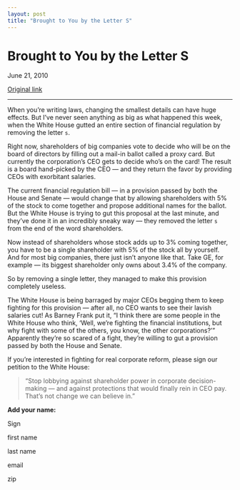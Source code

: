 ```yaml
---
layout: post
title: "Brought to You by the Letter S"
---
```

Brought to You by the Letter S
==============================

June 21, 2010

[Original link](http://www.aaronsw.com/weblog/proxyreform)

* * * * *

When you’re writing laws, changing the smallest details can have huge
effects. But I’ve never seen anything as big as what happened this week,
when the White House gutted an entire section of financial regulation by
removing the letter `s`.

Right now, shareholders of big companies vote to decide who will be on
the board of directors by filling out a mail-in ballot called a proxy
card. But currently the corporation’s CEO gets to decide who’s on the
card! The result is a board hand-picked by the CEO — and they return the
favor by providing CEOs with exorbitant salaries.

The current financial regulation bill — in a provision passed by both
the House and Senate — would change that by allowing shareholders with
5% of the stock to come together and propose additional names for the
ballot. But the White House is trying to gut this proposal at the last
minute, and they’ve done it in an incredibly sneaky way — they removed
the letter `s` from the end of the word shareholders.

Now instead of shareholders whose stock adds up to 3% coming together,
you have to be a single shareholder with 5% of the stock all by
yourself. And for most big companies, there just isn’t anyone like that.
Take GE, for example — its biggest shareholder only owns about 3.4% of
the company.

So by removing a single letter, they managed to make this provision
completely useless.

The White House is being barraged by major CEOs begging them to keep
fighting for this provision — after all, no CEO wants to see their
lavish salaries cut! As Barney Frank put it, “I think there are some
people in the White House who think, ‘Well, we’re fighting the financial
institutions, but why fight with some of the others, you know, the other
corporations?’” Apparently they’re so scared of a fight, they’re willing
to gut a provision passed by both the House and Senate.

If you’re interested in fighting for real corporate reform, please sign
our petition to the White House:

> “Stop lobbying against shareholder power in corporate decision-making
> — and against protections that would finally rein in CEO pay. That’s
> not change we can believe in.”

**Add your name:**

Sign

first name

last name

email

zip
